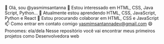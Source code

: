 👋 Olá, sou @yasmimsantanna
👀 Estou interessado em HTML, CSS, Java Script, Python...
🌱 Atualmente estou aprendendo HTML, CSS, JavaScript, Python e React
💞️ Estou procurando colaborar em HTML, CSS e JavaScript
📫 Como entrar em contato comigo yasmimsantannadev@gmail.com
😄 Pronomes: ela/dela
Nesse repositório você vai encontrar meus primeiros projetos como Desenvolvedora web
